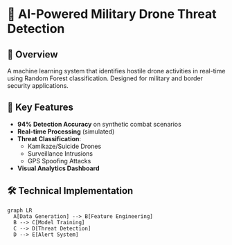 # 🚁 AI-Powered Military Drone Threat Detection


## 📌 Overview
A machine learning system that identifies hostile drone activities in real-time using Random Forest classification. Designed for military and border security applications.

## 🌟 Key Features
- **94% Detection Accuracy** on synthetic combat scenarios
- **Real-time Processing** (simulated)
- **Threat Classification**:
  - Kamikaze/Suicide Drones
  - Surveillance Intrusions
  - GPS Spoofing Attacks
- **Visual Analytics Dashboard**

## 🛠️ Technical Implementation
```mermaid
graph LR
  A[Data Generation] --> B[Feature Engineering]
  B --> C[Model Training]
  C --> D[Threat Detection]
  D --> E[Alert System]

